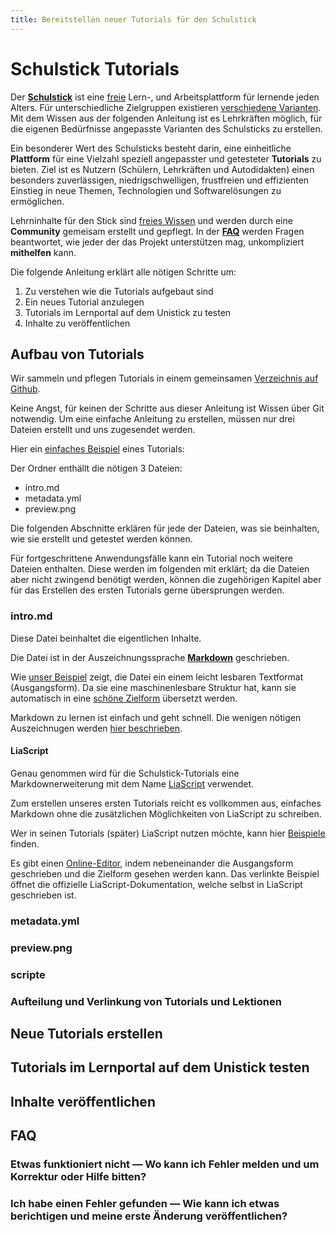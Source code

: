 ```yaml
---
title: Bereitstellen neuer Tutorials für den Schulstick
---
```


<!-- TODO: ist der titel erforderlich? welche anderen metadaten sind erwünscht? wo ist das spezifiziert? -->

<!-- TODO: gibt es ein glosar für das wording das wir im kontext des schulsticks verwenden? 
 * „Anleitung“ / „Tutorial“ ?
 * generischer Name für (Schul-)Stick (aka [`usb-live-linux` variants](https://github.com/fsfw-dresden/usb-live-linux/tree/main/variants.build))
-->

# Schulstick Tutorials

Der [**Schulstick**](https://schulstick.org/) ist eine [freie](https://de.wikipedia.org/wiki/Free/Libre_Open_Source_Software) Lern-, und Arbeitsplattform für lernende jeden Alters. Für unterschiedliche Zielgruppen existieren [verschiedene Varianten](https://github.com/fsfw-dresden/usb-live-linux/tree/main/variants.build). <!-- TODO --> Mit dem Wissen aus der folgenden Anleitung ist es Lehrkräften möglich, für die eigenen Bedürfnisse angepasste Varianten des Schulsticks zu erstellen.

Ein besonderer Wert des Schulsticks besteht darin, eine einheitliche **Plattform** für eine Vielzahl speziell angepasster und getesteter **Tutorials** zu bieten. Ziel ist es Nutzern (Schülern, Lehrkräften und Autodidakten) einen besonders zuverlässigen, niedrigschwelligen, frustfreien und effizienten Einstieg in neue Themen, Technologien und Softwarelösungen zu ermöglichen.

Lehrninhalte für den Stick sind [freies Wissen](https://fsfw-dresden.de/themen.html) und werden durch eine **Community** gemeisam erstellt und gepflegt. In der [**FAQ**](#FAQ) werden Fragen beantwortet, wie jeder der das Projekt unterstützen mag, unkompliziert **mithelfen** kann.


Die folgende Anleitung erklärt alle nötigen Schritte um:

1. Zu verstehen wie die Tutorials aufgebaut sind
2. Ein neues Tutorial anzulegen
3. Tutorials im Lernportal auf dem Unistick zu testen
4. Inhalte zu veröffentlichen

<!-- Kurzvorstellung des FSFW-Stick-Projekts https://youtu.be/9XeJtgMcmKk -->


## Aufbau von Tutorials

Wir sammeln und pflegen Tutorials in einem gemeinsamen [Verzeichnis auf Github](https://github.com/fsfw-dresden/schulstick-portal/tree/main/tutor-next/markdown).
<!-- TODO künftiges Repo/Metaverzeichnis -->

Keine Angst, für keinen der Schritte aus dieser Anleitung ist Wissen über Git notwendig. Um eine einfache Anleitung zu erstellen, müssen nur drei Dateien erstellt und uns zugesendet werden.

Hier ein [einfaches Beispiel](https://github.com/fsfw-dresden/schulstick-portal/tree/main/tutor-next/markdown/schulstick_tutorial/lektion1) eines Tutorials:
<!-- TODO Template statt Selbstreferenz -->

Der Ordner enthällt die nötigen 3 Dateien:
* intro.md
* metadata.yml
* preview.png

Die folgenden Abschnitte erklären für jede der Dateien, was sie beinhalten, wie sie erstellt und getestet werden können.

Für fortgeschrittene Anwendungsfälle kann ein Tutorial noch weitere Dateien enthalten. Diese werden im folgenden mit erklärt; da die Dateien aber nicht zwingend benötigt werden, können die zugehörigen Kapitel aber für das Erstellen des ersten Tutorials gerne übersprungen werden.


### intro.md

Diese Datei beinhaltet die eigentlichen Inhalte.

Die Datei ist in der Auszeichnungssprache [**Markdown**](https://de.wikipedia.org/wiki/Markdown) geschrieben. 

Wie [unser Beispiel](https://raw.githubusercontent.com/fsfw-dresden/schulstick-portal/refs/heads/main/tutor-next/markdown/schulstick_tutorial/lektion1/intro.md) zeigt, die Datei ein einem leicht lesbaren Textformat (Ausgangsform). Da sie eine maschinenlesbare Struktur hat, kann sie automatisch in eine [schöne Zielform](https://github.com/fsfw-dresden/schulstick-portal/tree/main/tutor-next/markdown/schulstick_tutorial/lektion1/intro.md) übersetzt werden.

Markdown zu lernen ist einfach und geht schnell. Die wenigen nötigen Auszeichnugen werden [hier beschrieben](https://de.wikipedia.org/wiki/Markdown#Auszeichnungsbeispiele).

#### LiaScript

Genau genommen wird für die Schulstick-Tutorials eine Markdownerweiterung mit dem Name [LiaScript](https://liascript.github.io/) verwendet.

Zum erstellen unseres ersten Tutorials reicht es vollkommen aus, einfaches Markdown ohne die zusätzlichen Möglichkeiten von LiaScript zu schreiben.

Wer in seinen Tutorials (später) LiaScript nutzen möchte, kann hier [Beispiele](https://liascript.github.io/LiveEditor/examples.html) finden.

Es gibt einen [Online-Editor](https://liascript.github.io/LiveEditor/?/show/file/https://raw.githubusercontent.com/LiaScript/docs/master/README.md), indem nebeneinander die Ausgangsform geschrieben und die Zielform gesehen werden kann. Das verlinkte Beispiel öffnet die offizielle LiaScript-Dokumentation, welche selbst in LiaScript geschrieben ist.


### metadata.yml

<!-- TODO -->


### preview.png

<!-- TODO -->


### scripte

<!-- TODO -->


### Aufteilung und Verlinkung von Tutorials und Lektionen


## Neue Tutorials erstellen

<!-- TODO -->


## Tutorials im Lernportal auf dem Unistick testen

<!-- TODO -->

## Inhalte veröffentlichen

<!-- TODO -->


## FAQ

### Etwas funktioniert nicht — Wo kann ich Fehler melden und um Korrektur oder Hilfe bitten?

<!-- TODO -->

### Ich habe einen Fehler gefunden — Wie kann ich etwas berichtigen und meine erste Änderung veröffentlichen?

<!-- TODO -->

